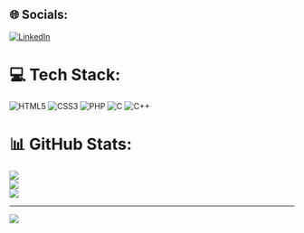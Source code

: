 
## 🌐 Socials:
[![LinkedIn](https://img.shields.io/badge/LinkedIn-%230077B5.svg?logo=linkedin&logoColor=white)](https://linkedin.com/in/https://www.linkedin.com/in/valentin-cheel/) 

# 💻 Tech Stack:
![HTML5](https://img.shields.io/badge/html5-%23E34F26.svg?style=for-the-badge&logo=html5&logoColor=white) ![CSS3](https://img.shields.io/badge/css3-%231572B6.svg?style=for-the-badge&logo=css3&logoColor=white) ![PHP](https://img.shields.io/badge/php-%23777BB4.svg?style=for-the-badge&logo=php&logoColor=white) ![C](https://img.shields.io/badge/c-%2300599C.svg?style=for-the-badge&logo=c&logoColor=white) ![C++](https://img.shields.io/badge/c++-%2300599C.svg?style=for-the-badge&logo=c%2B%2B&logoColor=white)
# 📊 GitHub Stats:
![](https://github-readme-stats.vercel.app/api?username=valentinCHEEL&theme=dark&hide_border=false&include_all_commits=false&count_private=false)<br/>
![](https://github-readme-streak-stats.herokuapp.com/?user=valentinCHEEL&theme=dark&hide_border=false)<br/>
![](https://github-readme-stats.vercel.app/api/top-langs/?username=valentinCHEEL&theme=dark&hide_border=false&include_all_commits=false&count_private=false&layout=compact)

---
[![](https://visitcount.itsvg.in/api?id=valentinCHEEL&icon=0&color=0)](https://visitcount.itsvg.in)

<!-- Proudly created with GPRM ( https://gprm.itsvg.in ) -->
